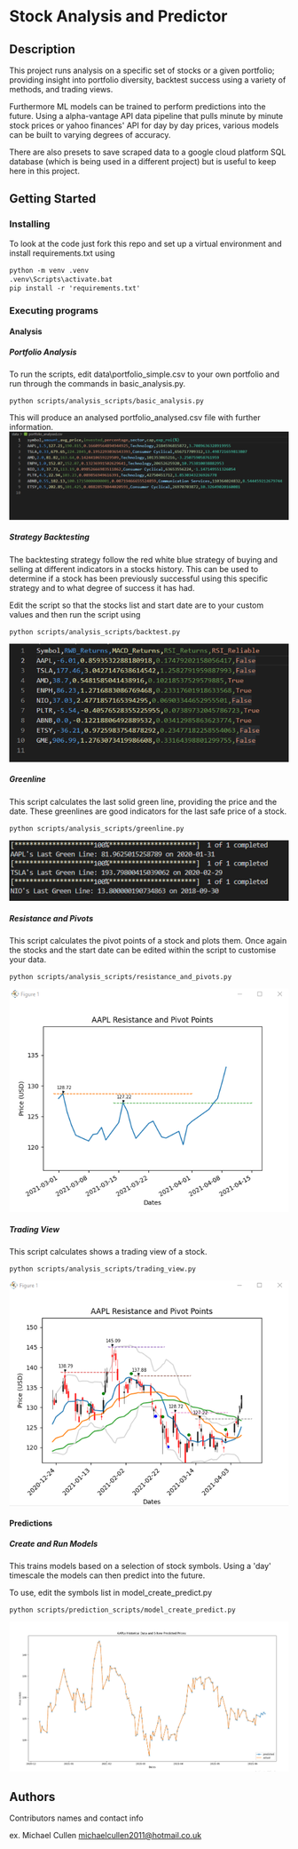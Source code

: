 # Stock Analysis and Predictor

## Description

This project runs analysis on a specific set of stocks or a given portfolio; providing insight into portfolio diversity, backtest success using a variety of methods, and trading views.

Furthermore ML models can be trained to perform predictions into the future. Using a alpha-vantage API data pipeline that pulls minute by minute stock prices or yahoo finances' API for day by day prices, various models can be built to varying degrees of accuracy.

There are also presets to save scraped data to a google cloud platform SQL database (which is being used in a different project) but is useful to keep here in this project.

## Getting Started

### Installing

To look at the code just fork this repo and set up a virtual environment and install requirements.txt using
```
python -m venv .venv
.venv\Scripts\activate.bat
pip install -r 'requirements.txt'
```

### Executing programs
#### Analysis
##### Portfolio Analysis
To run the scripts, edit data\portfolio_simple.csv to your own portfolio and run through the commands in basic_analysis.py.
```
python scripts/analysis_scripts/basic_analysis.py
```
This will produce an analysed portfolio_analysed.csv file with further information.
![alt text](https://github.com/MichaelCullen2011/StockAnalyserAndPredictor/blob/main/src/images/analysed_csv.png?raw=true)


##### Strategy Backtesting
The backtesting strategy follow the red white blue strategy of buying and selling at different indicators in a stocks history. This can be used to determine if a stock has been previously successful using this specific strategy and to what degree of success it has had.

Edit the script so that the stocks list and start date are to your custom values and then run the script using
```
python scripts/analysis_scripts/backtest.py
```
![alt text](https://github.com/MichaelCullen2011/StockAnalyserAndPredictor/blob/main/src/images/backtest.png?raw=true)

##### Greenline
This script calculates the last solid green line, providing the price and the date. These greenlines are good indicators for the last safe price of a stock.
```
python scripts/analysis_scripts/greenline.py
```
![alt text](https://github.com/MichaelCullen2011/StockAnalyserAndPredictor/blob/main/src/images/greenline.png?raw=true)

##### Resistance and Pivots
This script calculates the pivot points of a stock and plots them. Once again the stocks and the start date can be edited within the script to customise your data.
```
python scripts/analysis_scripts/resistance_and_pivots.py
```
![alt text](https://github.com/MichaelCullen2011/StockAnalyserAndPredictor/blob/main/src/images/pivots.png?raw=true)


##### Trading View
This script calculates shows a trading view of a stock. 
```
python scripts/analysis_scripts/trading_view.py
```
![alt text](https://github.com/MichaelCullen2011/StockAnalyserAndPredictor/blob/main/src/images/tradingview.png?raw=true)


#### Predictions
##### Create and Run Models
This trains models based on a selection of stock symbols. Using a 'day' timescale the models can then predict into the future.

To use, edit the symbols list in model_create_predict.py

```
python scripts/prediction_scripts/model_create_predict.py
```

![alt text](https://github.com/MichaelCullen2011/StockAnalyserAndPredictor/blob/main/src/images/predictor_new.png?raw=true)




## Authors

Contributors names and contact info

ex. Michael Cullen
michaelcullen2011@hotmail.co.uk


